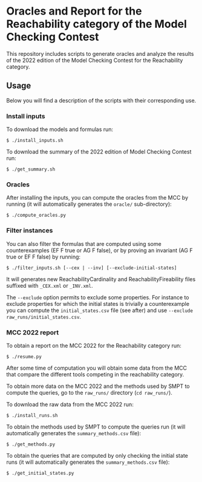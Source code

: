 # Oracles and Report for the Reachability category of the Model Checking Contest 

This repository includes scripts to generate oracles and analyze the results of
the 2022 edition of the Model Checking Contest for the Reachability category.


## Usage

Below you will find a description of the scripts with their corresponding use.

### Install inputs

To download the models and formulas run:
```
$ ./install_inputs.sh
```

To download the summary of the 2022 edition of Model Checking Contest run:
```
$ ./get_summary.sh
```

### Oracles

After installing the inputs, you can compute the oracles from the MCC by running
(it will automatically generates the `oracle/` sub-directory):
```
$ ./compute_oracles.py
```

### Filter instances

You can also filter the formulas that are computed using some counterexamples (EF F
true or AG F false), or by proving an invariant (AG F true or EF F false) by running:
```
$ ./filter_inputs.sh [--cex | --inv] [--exclude-initial-states]
```
It will generates new ReachabilityCardinality and ReachabilityFireability files
suffixed with `_CEX.xml` or `_INV.xml`. 

The `--exclude` option permits to exclude some properties. For instance to
exclude properties for which the initial states is trivially a counterexample
you can compute the `initial_states.csv` file (see after) and use `--exclude
raw_runs/initial_states.csv`.

### MCC 2022 report

To obtain a report on the MCC 2022 for the Reachability category run:
```
$ ./resume.py
```

After some time of computation you will obtain some data from the MCC that
compare the different tools competing in the reachability category.

To obtain more data on the MCC 2022 and the methods used by SMPT to compute the
queries, go to the `raw_runs/` directory (`cd raw_runs/`).

To download the raw data from the MCC 2022 run:
```
$ ./install_runs.sh
```

To obtain the methods used by SMPT to compute the queries run (it will
automatically generates the `summary_methods.csv` file):
```
$ ./get_methods.py
```

To obtain the queries that are computed by only checking the initial state runs
(it will automatically generates the `summary_methods.csv` file):
```
$ ./get_initial_states.py
```
